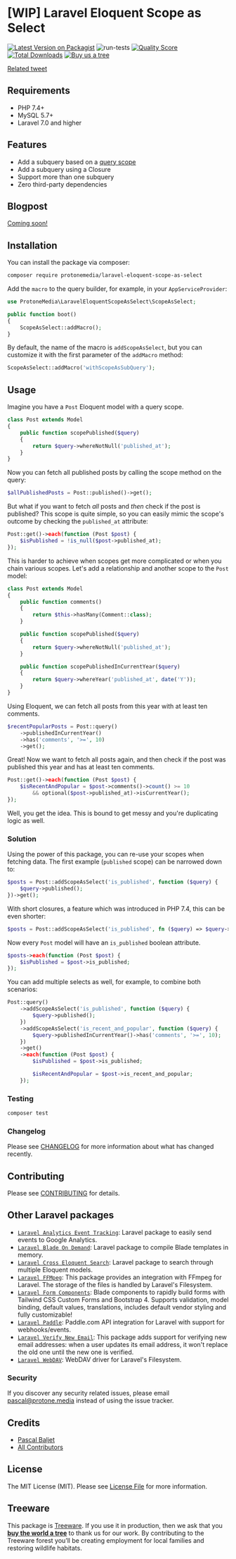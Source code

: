 # [WIP] Laravel Eloquent Scope as Select

[![Latest Version on Packagist](https://img.shields.io/packagist/v/protonemedia/laravel-eloquent-scope-as-select.svg?style=flat-square)](https://packagist.org/packages/protonemedia/laravel-eloquent-scope-as-select)
![run-tests](https://github.com/protonemedia/laravel-eloquent-scope-as-select/workflows/run-tests/badge.svg)
[![Quality Score](https://img.shields.io/scrutinizer/g/protonemedia/laravel-eloquent-scope-as-select.svg?style=flat-square)](https://scrutinizer-ci.com/g/protonemedia/laravel-eloquent-scope-as-select)
[![Total Downloads](https://img.shields.io/packagist/dt/protonemedia/laravel-eloquent-scope-as-select.svg?style=flat-square)](https://packagist.org/packages/protonemedia/laravel-eloquent-scope-as-select)
[![Buy us a tree](https://img.shields.io/badge/Treeware-%F0%9F%8C%B3-lightgreen)](https://plant.treeware.earth/protonemedia/laravel-eloquent-scope-as-select)

[Related tweet](https://twitter.com/pascalbaljet/status/1333162093319757828)

## Requirements

* PHP 7.4+
* MySQL 5.7+
* Laravel 7.0 and higher

## Features

* Add a subquery based on a [query scope](https://laravel.com/docs/8.x/eloquent#query-scopes)
* Add a subquery using a Closure
* Support more than one subquery
* Zero third-party dependencies

## Blogpost

[Coming soon!](https://protone.media/en/blog)

## Installation

You can install the package via composer:

```bash
composer require protonemedia/laravel-eloquent-scope-as-select
```

Add the `macro` to the query builder, for example, in your `AppServiceProvider`:


```php
use ProtoneMedia\LaravelEloquentScopeAsSelect\ScopeAsSelect;

public function boot()
{
    ScopeAsSelect::addMacro();
}
```

By default, the name of the macro is `addScopeAsSelect`, but you can customize it with the first parameter of the `addMacro` method:

```php
ScopeAsSelect::addMacro('withScopeAsSubQuery');
```

## Usage

Imagine you have a `Post` Eloquent model with a query scope.

```php
class Post extends Model
{
    public function scopePublished($query)
    {
        return $query->whereNotNull('published_at');
    }
}
```

Now you can fetch all published posts by calling the scope method on the query:

```php
$allPublishedPosts = Post::published()->get();
```

But what if you want to fetch *all* posts and *then* check if the post is published? This scope is quite simple, so you can easily mimic the scope's outcome by checking the `published_at` attribute:

```php
Post::get()->each(function (Post $post) {
    $isPublished = !is_null($post->published_at);
});
```

This is harder to achieve when scopes get more complicated or when you chain various scopes. Let's add a relationship and another scope to the `Post` model:

```php
class Post extends Model
{
    public function comments()
    {
        return $this->hasMany(Comment::class);
    }

    public function scopePublished($query)
    {
        return $query->whereNotNull('published_at');
    }

    public function scopePublishedInCurrentYear($query)
    {
        return $query->whereYear('published_at', date('Y'));
    }
}
```

Using Eloquent, we can fetch all posts from this year with at least ten comments.

```php
$recentPopularPosts = Post::query()
    ->publishedInCurrentYear()
    ->has('comments', '>=', 10)
    ->get();
```

Great! Now we want to fetch all posts again, and then check if the post was published this year and has at least ten comments.

```php
Post::get()->each(function (Post $post) {
    $isRecentAndPopular = $post->comments()->count() >= 10
        && optional($post->published_at)->isCurrentYear();
});
```

Well, you get the idea. This is bound to get messy and you're duplicating logic as well.

### Solution

Using the power of this package, you can re-use your scopes when fetching data. The first example (`published` scope) can be narrowed down to:

```php
$posts = Post::addScopeAsSelect('is_published', function ($query) {
    $query->published();
})->get();
```

With short closures, a feature which was introduced in PHP 7.4, this can be even shorter:

```php
$posts = Post::addScopeAsSelect('is_published', fn ($query) => $query->published())->get();
```

Now every `Post` model will have an `is_published` boolean attribute.

```php
$posts->each(function (Post $post) {
    $isPublished = $post->is_published;
});
```

You can add multiple selects as well, for example, to combine both scenarios:

```php
Post::query()
    ->addScopeAsSelect('is_published', function ($query) {
        $query->published();
    })
    ->addScopeAsSelect('is_recent_and_popular', function ($query) {
        $query->publishedInCurrentYear()->has('comments', '>=', 10);
    })
    ->get()
    ->each(function (Post $post) {
        $isPublished = $post->is_published;

        $isRecentAndPopular = $post->is_recent_and_popular;
    });
```

### Testing

``` bash
composer test
```

### Changelog

Please see [CHANGELOG](CHANGELOG.md) for more information about what has changed recently.

## Contributing

Please see [CONTRIBUTING](CONTRIBUTING.md) for details.

## Other Laravel packages

* [`Laravel Analytics Event Tracking`](https://github.com/protonemedia/laravel-analytics-event-tracking): Laravel package to easily send events to Google Analytics.
* [`Laravel Blade On Demand`](https://github.com/protonemedia/laravel-blade-on-demand): Laravel package to compile Blade templates in memory.
* [`Laravel Cross Eloquent Search`](https://github.com/protonemedia/laravel-cross-eloquent-search): Laravel package to search through multiple Eloquent models.
* [`Laravel FFMpeg`](https://github.com/protonemedia/laravel-ffmpeg): This package provides an integration with FFmpeg for Laravel. The storage of the files is handled by Laravel's Filesystem.
* [`Laravel Form Components`](https://github.com/protonemedia/laravel-form-components): Blade components to rapidly build forms with Tailwind CSS Custom Forms and Bootstrap 4. Supports validation, model binding, default values, translations, includes default vendor styling and fully customizable!
* [`Laravel Paddle`](https://github.com/protonemedia/laravel-paddle): Paddle.com API integration for Laravel with support for webhooks/events.
* [`Laravel Verify New Email`](https://github.com/protonemedia/laravel-verify-new-email): This package adds support for verifying new email addresses: when a user updates its email address, it won't replace the old one until the new one is verified.
* [`Laravel WebDAV`](https://github.com/protonemedia/laravel-webdav): WebDAV driver for Laravel's Filesystem.

### Security

If you discover any security related issues, please email pascal@protone.media instead of using the issue tracker.

## Credits

- [Pascal Baljet](https://github.com/protonemedia)
- [All Contributors](../../contributors)

## License

The MIT License (MIT). Please see [License File](LICENSE.md) for more information.

## Treeware

This package is [Treeware](https://treeware.earth). If you use it in production, then we ask that you [**buy the world a tree**](https://plant.treeware.earth/pascalbaljetmedia/laravel-eloquent-scope-as-select) to thank us for our work. By contributing to the Treeware forest you’ll be creating employment for local families and restoring wildlife habitats.
